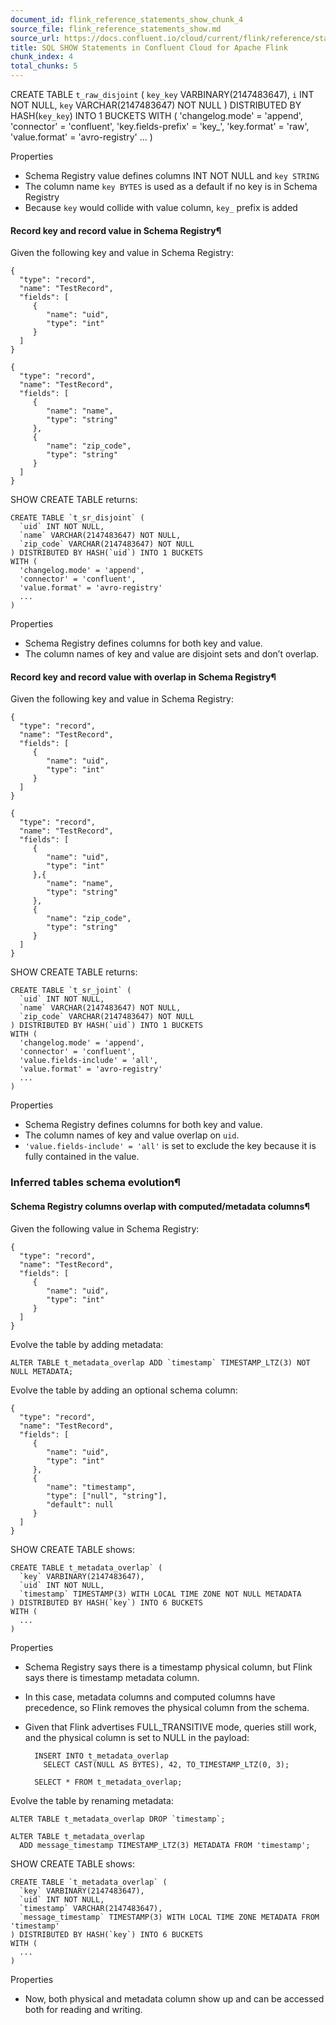 ```yaml
---
document_id: flink_reference_statements_show_chunk_4
source_file: flink_reference_statements_show.md
source_url: https://docs.confluent.io/cloud/current/flink/reference/statements/show.html
title: SQL SHOW Statements in Confluent Cloud for Apache Flink
chunk_index: 4
total_chunks: 5
---
```


CREATE TABLE `t_raw_disjoint` (
      `key_key` VARBINARY(2147483647),
      `i` INT NOT NULL,
      `key` VARCHAR(2147483647) NOT NULL
    ) DISTRIBUTED BY HASH(`key_key`) INTO 1 BUCKETS
    WITH (
      'changelog.mode' = 'append',
      'connector' = 'confluent',
      'key.fields-prefix' = 'key_',
      'key.format' = 'raw',
      'value.format' = 'avro-registry'
      ...
    )

Properties

* Schema Registry value defines columns INT NOT NULL and `key STRING`
* The column name `key BYTES` is used as a default if no key is in Schema Registry
* Because `key` would collide with value column, `key_` prefix is added

#### Record key and record value in Schema Registry¶

Given the following key and value in Schema Registry:

    {
      "type": "record",
      "name": "TestRecord",
      "fields": [
         {
            "name": "uid",
            "type": "int"
         }
      ]
    }

    {
      "type": "record",
      "name": "TestRecord",
      "fields": [
         {
            "name": "name",
            "type": "string"
         },
         {
            "name": "zip_code",
            "type": "string"
         }
      ]
    }

SHOW CREATE TABLE returns:

    CREATE TABLE `t_sr_disjoint` (
      `uid` INT NOT NULL,
      `name` VARCHAR(2147483647) NOT NULL,
      `zip_code` VARCHAR(2147483647) NOT NULL
    ) DISTRIBUTED BY HASH(`uid`) INTO 1 BUCKETS
    WITH (
      'changelog.mode' = 'append',
      'connector' = 'confluent',
      'value.format' = 'avro-registry'
      ...
    )

Properties

* Schema Registry defines columns for both key and value.
* The column names of key and value are disjoint sets and don’t overlap.

#### Record key and record value with overlap in Schema Registry¶

Given the following key and value in Schema Registry:

    {
      "type": "record",
      "name": "TestRecord",
      "fields": [
         {
            "name": "uid",
            "type": "int"
         }
      ]
    }

    {
      "type": "record",
      "name": "TestRecord",
      "fields": [
         {
            "name": "uid",
            "type": "int"
         },{
            "name": "name",
            "type": "string"
         },
         {
            "name": "zip_code",
            "type": "string"
         }
      ]
    }

SHOW CREATE TABLE returns:

    CREATE TABLE `t_sr_joint` (
      `uid` INT NOT NULL,
      `name` VARCHAR(2147483647) NOT NULL,
      `zip_code` VARCHAR(2147483647) NOT NULL
    ) DISTRIBUTED BY HASH(`uid`) INTO 1 BUCKETS
    WITH (
      'changelog.mode' = 'append',
      'connector' = 'confluent',
      'value.fields-include' = 'all',
      'value.format' = 'avro-registry'
      ...
    )

Properties

* Schema Registry defines columns for both key and value.
* The column names of key and value overlap on `uid`.
* `'value.fields-include' = 'all'` is set to exclude the key because it is fully contained in the value.

### Inferred tables schema evolution¶

#### Schema Registry columns overlap with computed/metadata columns¶

Given the following value in Schema Registry:

    {
      "type": "record",
      "name": "TestRecord",
      "fields": [
         {
            "name": "uid",
            "type": "int"
         }
      ]
    }

Evolve the table by adding metadata:

    ALTER TABLE t_metadata_overlap ADD `timestamp` TIMESTAMP_LTZ(3) NOT NULL METADATA;

Evolve the table by adding an optional schema column:

    {
      "type": "record",
      "name": "TestRecord",
      "fields": [
         {
            "name": "uid",
            "type": "int"
         },
         {
            "name": "timestamp",
            "type": ["null", "string"],
            "default": null
         }
      ]
    }

SHOW CREATE TABLE shows:

    CREATE TABLE t_metadata_overlap` (
      `key` VARBINARY(2147483647),
      `uid` INT NOT NULL,
      `timestamp` TIMESTAMP(3) WITH LOCAL TIME ZONE NOT NULL METADATA
    ) DISTRIBUTED BY HASH(`key`) INTO 6 BUCKETS
    WITH (
      ...
    )

Properties

* Schema Registry says there is a timestamp physical column, but Flink says there is timestamp metadata column.

* In this case, metadata columns and computed columns have precedence, so Flink removes the physical column from the schema.

* Given that Flink advertises FULL_TRANSITIVE mode, queries still work, and the physical column is set to NULL in the payload:

        INSERT INTO t_metadata_overlap
          SELECT CAST(NULL AS BYTES), 42, TO_TIMESTAMP_LTZ(0, 3);

        SELECT * FROM t_metadata_overlap;

Evolve the table by renaming metadata:

    ALTER TABLE t_metadata_overlap DROP `timestamp`;

    ALTER TABLE t_metadata_overlap
      ADD message_timestamp TIMESTAMP_LTZ(3) METADATA FROM 'timestamp';

SHOW CREATE TABLE shows:

    CREATE TABLE `t_metadata_overlap` (
      `key` VARBINARY(2147483647),
      `uid` INT NOT NULL,
      `timestamp` VARCHAR(2147483647),
      `message_timestamp` TIMESTAMP(3) WITH LOCAL TIME ZONE METADATA FROM 'timestamp'
    ) DISTRIBUTED BY HASH(`key`) INTO 6 BUCKETS
    WITH (
      ...
    )

Properties

* Now, both physical and metadata column show up and can be accessed both for reading and writing.
